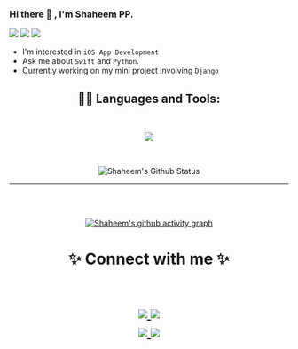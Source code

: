 ### Hi there 👋 , I'm Shaheem PP.

![](https://komarev.com/ghpvc/?username=shaheem-pp-11&color=010040&style=flat-square)
<img src='https://img.shields.io/badge/iOS%20App%20Development-UIKit-orange'>
<img src='https://img.shields.io/badge/Python-Django-brightgreen'>


- I'm interested in `iOS App Development`
- Ask me about `Swift` and `Python`.
- Currently working on my mini project involving `Django`


<h2 align="center"> 👨‍💻 Languages and Tools:</h2>
<br />

<p align="center">
  <a href="https://skillicons.dev">
    <img src="https://skillicons.dev/icons?i=swift,python,django,vscode,html,css,bootstrap,javascript,jquery" />
  </a>
</p>

<br />
<div align = "center">

![Shaheem's Github Status](https://github-readme-stats.vercel.app/api?username=shaheem-pp&show_icons=true&title_color=3793c4&icon_color=ffbb00&text_color=ffffff&bg_color=000000)

<hr>
    
<br></br>

[![Shaheem's github activity graph](https://activity-graph.herokuapp.com/graph?username=shaheem-pp&theme=xcode)](https://github.com/shaheem-pp)


</div>    
<h1 align="center">    
✨ Connect with me ✨

<p align="center">
  <br/>
  <a href="https://www.linkedin.com/in/shaheem-pp/">
    <img src="https://img.shields.io/badge/LinkedIn-%230077B5.svg?&style=flat-square&logo=linkedin&logoColor=white">
  </a>
  
  <a href="mailto:shanofficial2000@gmail.com">
    <img src="https://img.shields.io/badge/gmail-%231DA1F2.svg?&style=flat-square&logo=gmail&logoColor=white">  
  </a>


  <br/>
 
  <a href="https://www.instagram.com/the.codeholic/">
    <img src="https://img.shields.io/badge/Instagram-%23E4405F.svg?&style=flat-square&logo=instagram&logoColor=white">
  </a>

  <a href="https://twitter.com/https://twitter.com/The_Codeholic">
    <img src="https://img.shields.io/badge/twitter-%230077D4.svg?&style=flat-square&logo=twitter&logoColor=white">
  </a>
</p>
</h1>
